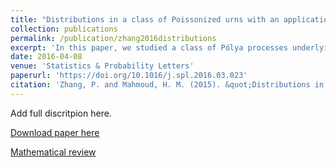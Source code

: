 ```yaml
---
title: "Distributions in a class of Poissonized urns with an application to Apollonian networks"
collection: publications
permalink: /publication/zhang2016distributions
excerpt: 'In this paper, we studied a class of Pólya processes underlying terminal nodes in a random Apollonian network (RAN). The first two moments were computed exactly by solving a set of ordinary differential equations. Additionaly, we exploited classical methods of branching processes to derive the asymptotic results.'
date: 2016-04-08
venue: 'Statistics & Probability Letters'
paperurl: 'https://doi.org/10.1016/j.spl.2016.03.023'
citation: 'Zhang, P. and Mahmoud, H. M. (2015). &quot;Distributions in a class of Poissonized urns with an application to Apollonian networks.&quot; <i>Statistics & Probability Letters</i>, <b>115</b>, 1--7.'
---
```

Add full discritpion here.

[Download paper here](https://doi.org/10.1016/j.spl.2016.03.023)

[Mathematical review](https://mathscinet.ams.org/mathscinet-getitem?mr=3498362)
